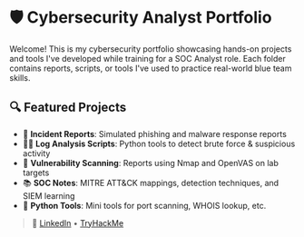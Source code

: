 # 🛡️ Cybersecurity Analyst Portfolio

Welcome! This is my cybersecurity portfolio showcasing hands-on projects and tools I've developed while training for a SOC Analyst role. Each folder contains reports, scripts, or tools I've used to practice real-world blue team skills.

## 🔍 Featured Projects

- 📄 **Incident Reports**: Simulated phishing and malware response reports
- 🕵️‍♂️ **Log Analysis Scripts**: Python tools to detect brute force & suspicious activity
- 🧪 **Vulnerability Scanning**: Reports using Nmap and OpenVAS on lab targets
- 📚 **SOC Notes**: MITRE ATT&CK mappings, detection techniques, and SIEM learning
- 🐍 **Python Tools**: Mini tools for port scanning, WHOIS lookup, etc.

> 🔗 [LinkedIn](https://yourlinkedin.com) • [TryHackMe](https://tryhackme.com/p/yourusername)
